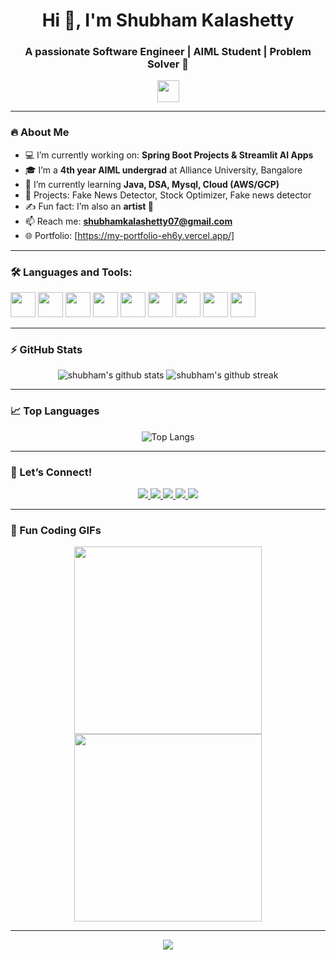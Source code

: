 <h1 align="center">Hi 👋, I'm Shubham Kalashetty</h1>
<h3 align="center">A passionate Software Engineer | AIML Student | Problem Solver 🚀</h3>

<p align="center">
  <img src="https://media.giphy.com/media/hvRJCLFzcasrR4ia7z/giphy.gif" width="35" />
</p>

---

### 🔥 About Me

- 💻 I’m currently working on: **Spring Boot Projects & Streamlit AI Apps**
- 🎓 I’m a **4th year AIML undergrad** at Alliance University, Bangalore
- 🌱 I’m currently learning **Java, DSA, Mysql, Cloud (AWS/GCP)**  
- 🧠 Projects: Fake News Detector, Stock Optimizer, Fake news detector
- ✍️ Fun fact: I’m also an **artist 🎨**
- 📫 Reach me: **shubhamkalashetty07@gmail.com**  
- 🌐 Portfolio: [https://my-portfolio-eh6y.vercel.app/]

---

### 🛠️ Languages and Tools:

<p align="left">
  <img src="https://cdn.jsdelivr.net/gh/devicons/devicon/icons/python/python-original.svg" width="40" height="40"/>
  <img src="https://cdn.jsdelivr.net/gh/devicons/devicon/icons/java/java-original.svg" width="40" height="40"/>
  <img src="https://cdn.jsdelivr.net/gh/devicons/devicon/icons/mysql/mysql-original-wordmark.svg" width="40" height="40"/>
  <img src="https://cdn.jsdelivr.net/gh/devicons/devicon/icons/html5/html5-original.svg" width="40" height="40"/>
  <img src="https://cdn.jsdelivr.net/gh/devicons/devicon/icons/css3/css3-original.svg" width="40" height="40"/>
  <img src="https://cdn.jsdelivr.net/gh/devicons/devicon/icons/javascript/javascript-original.svg" width="40" height="40"/>
  <img src="https://cdn.jsdelivr.net/gh/devicons/devicon/icons/streamlit/streamlit-original.svg" width="40" height="40"/>
  <img src="https://cdn.jsdelivr.net/gh/devicons/devicon/icons/git/git-original.svg" width="40" height="40"/>
  <img src="https://cdn.jsdelivr.net/gh/devicons/devicon/icons/github/github-original.svg" width="40" height="40"/>
</p>

---

### ⚡ GitHub Stats

<p align="center">
  <img src="https://github-readme-stats.vercel.app/api?username=shubh-07-lk&show_icons=true&theme=radical" alt="shubham's github stats" />
  <img src="https://github-readme-streak-stats.herokuapp.com/?user=shubh-07-lk&theme=radical" alt="shubham's github streak" />
</p>

---

### 📈 Top Languages

<p align="center">
  <img src="https://github-readme-stats.vercel.app/api/top-langs/?username=shubh-07-lk&layout=compact&theme=radical" alt="Top Langs" />
</p>

---

### 🤝 Let’s Connect!

<p align="center">
  <a href="https://www.linkedin.com/in/shubham-kalashetty-b02941272/" target="_blank">
    <img src="https://img.shields.io/badge/LinkedIn-blue?style=for-the-badge&logo=linkedin&logoColor=white" />
  </a>
  <a href="mailto:shubhamkalashetty07@gmail.com">
    <img src="https://img.shields.io/badge/Gmail-red?style=for-the-badge&logo=gmail&logoColor=white" />
  </a>
  <a href="https://www.instagram.com/_shubham_lk_/" target="_blank">
    <img src="https://img.shields.io/badge/Instagram-E4405F?style=for-the-badge&logo=instagram&logoColor=white" />
  </a>
  <a href="https://www.hackerrank.com/shubhamkalashet1/" target="_blank">
    <img src="https://img.shields.io/badge/HackerRank-2EC866?style=for-the-badge&logo=HackerRank&logoColor=white" />
  </a>
  <a href="https://leetcode.com/shubham_821/" target="_blank">
    <img src="https://img.shields.io/badge/LeetCode-FFA116?style=for-the-badge&logo=leetcode&logoColor=white" />
  </a>
</p>

---

### 🎉 Fun Coding GIFs

<p align="center">
  <img src="https://media.giphy.com/media/26AHONQ79FdWZhAI0/giphy.gif" width="300"/>
  <img src="https://media.giphy.com/media/vzO0Vc8b2VBLi/giphy.gif" width="300"/> <!-- Java-themed -->
</p>

---




<p align="center">
  <img src="https://readme-typing-svg.herokuapp.com?font=Fira+Code&duration=4000&pause=1000&color=F7F7F7&center=true&vCenter=true&multiline=true&width=700&lines=Thank+you+for+visiting+my+profile!+👋;Feel+free+to+explore+my+repos+and+connect!+🚀" />
</p>
